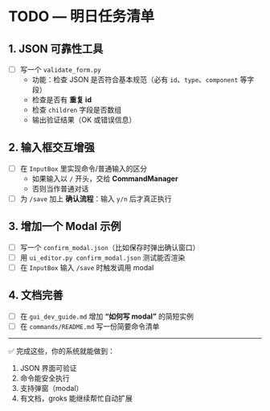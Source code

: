 # TODO — 明日任务清单

## 1. JSON 可靠性工具
- [ ] 写一个 `validate_form.py`
  - 功能：检查 JSON 是否符合基本规范（必有 `id`、`type`、`component` 等字段）
  - 检查是否有 **重复 id**
  - 检查 `children` 字段是否数组
  - 输出验证结果（OK 或错误信息）

## 2. 输入框交互增强
- [ ] 在 `InputBox` 里实现命令/普通输入的区分
  - 如果输入以 `/` 开头，交给 **CommandManager**
  - 否则当作普通对话
- [ ] 为 `/save` 加上 **确认流程**：输入 `y/n` 后才真正执行

## 3. 增加一个 Modal 示例
- [ ] 写一个 `confirm_modal.json`（比如保存时弹出确认窗口）
- [ ] 用 `ui_editor.py confirm_modal.json` 测试能否渲染
- [ ] 在 `InputBox` 输入 `/save` 时触发调用 modal

## 4. 文档完善
- [ ] 在 `gui_dev_guide.md` 增加 **“如何写 modal”** 的简短实例
- [ ] 在 `commands/README.md` 写一份简要命令清单

---

✅ 完成这些，你的系统就能做到：
1. JSON 界面可验证
2. 命令能安全执行
3. 支持弹窗（modal）
4. 有文档，groks 能继续帮忙自动扩展
